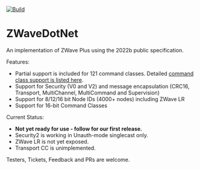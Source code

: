 [![Build](https://github.com/jdomnitz/ZWaveDotNet/actions/workflows/dotnet.yml/badge.svg)](https://github.com/jdomnitz/ZWaveDotNet/actions/workflows/dotnet.yml)
# ZWaveDotNet
An implementation of ZWave Plus using the 2022b public specification. 

Features:
* Partial support is included for 121 command classes. Detailed [command class support is listed here](SupportedCommandClasses.md).
* Support for Security (V0 and V2) and message encapsulation (CRC16, Transport, MultiChannel, MultiCommand and Supervision)
* Support for 8/12/16 bit Node IDs (4000+ nodes) including ZWave LR
* Support for 16-bit Command Classes

Current Status:
* **Not yet ready for use - follow for our first release.** 
* Security2 is working in Unauth-mode singlecast only.
* ZWave LR is not yet exposed.
* Transport CC is unimplemented.

Testers, Tickets, Feedback and PRs are welcome.